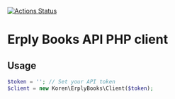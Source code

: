 [![Actions Status](https://github.com/koren-software/erplybooks-api-php-client/workflows/build/badge.svg)](https://github.com/koren-software/erplybooks-api-php-client/actions)

# Erply Books API PHP client

## Usage

```php
$token = ''; // Set your API token
$client = new Koren\ErplyBooks\Client($token);
```